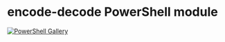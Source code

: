 # encode-decode PowerShell module

[![PowerShell Gallery](https://img.shields.io/powershellgallery/dt/endecode?color=0072c6&label=PowerShell%20Gallery&logo=PowerShell)](https://www.powershellgallery.com/packages/endecode/)
